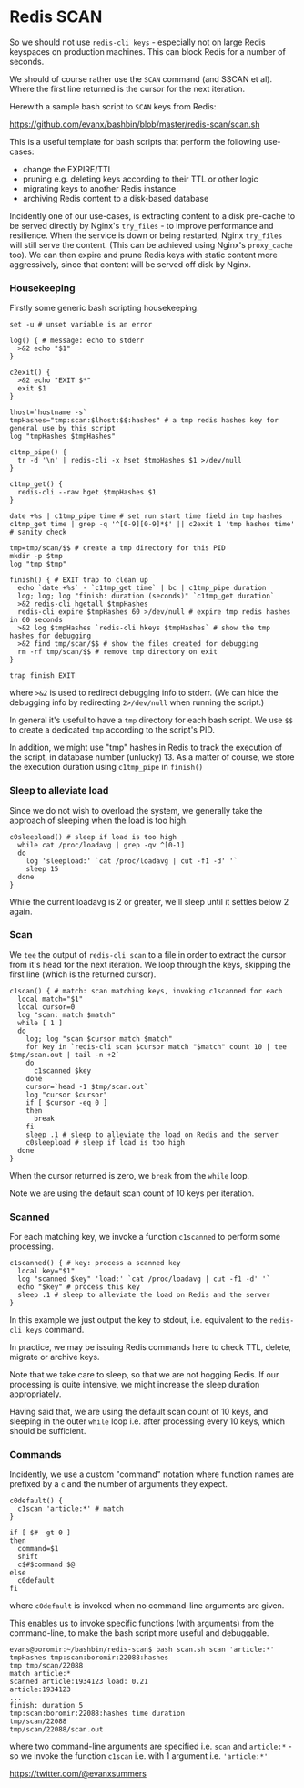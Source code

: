 
# Redis SCAN

So we should not use `redis-cli keys` - especially not on large Redis keyspaces on production machines. This can block Redis for a number of seconds.

We should of course rather use the `SCAN` command (and SSCAN et al). Where the first line returned is the cursor for the next iteration.

Herewith a sample bash script to `SCAN` keys from Redis: 

https://github.com/evanx/bashbin/blob/master/redis-scan/scan.sh

This is a useful template for bash scripts that perform the following use-cases:
- change the EXPIRE/TTL
- pruning e.g. deleting keys according to their TTL or other logic
- migrating keys to another Redis instance
- archiving Redis content to a disk-based database

Incidently one of our use-cases, is extracting content to a disk pre-cache to be served directly by Nginx's `try_files` - to improve performance and resilience. When the service is down or being restarted, Nginx `try_files` will still serve the content. (This can be achieved using Nginx's `proxy_cache` too). We can then expire and prune Redis keys with static content more aggressively, since that content will be served off disk by Nginx.


### Housekeeping

Firstly some generic bash scripting housekeeping.

```shell
set -u # unset variable is an error

log() { # message: echo to stderr
  >&2 echo "$1"
}

c2exit() {
  >&2 echo "EXIT $*"
  exit $1
}

lhost=`hostname -s`
tmpHashes="tmp:scan:$lhost:$$:hashes" # a tmp redis hashes key for general use by this script
log "tmpHashes $tmpHashes"

c1tmp_pipe() {
  tr -d '\n' | redis-cli -x hset $tmpHashes $1 >/dev/null
}

c1tmp_get() {
  redis-cli --raw hget $tmpHashes $1
}

date +%s | c1tmp_pipe time # set run start time field in tmp hashes 
c1tmp_get time | grep -q '^[0-9][0-9]*$' || c2exit 1 'tmp hashes time' # sanity check

tmp=tmp/scan/$$ # create a tmp directory for this PID
mkdir -p $tmp
log "tmp $tmp"

finish() { # EXIT trap to clean up
  echo `date +%s` - `c1tmp_get time` | bc | c1tmp_pipe duration
  log; log; log "finish: duration (seconds)" `c1tmp_get duration`
  >&2 redis-cli hgetall $tmpHashes
  redis-cli expire $tmpHashes 60 >/dev/null # expire tmp redis hashes in 60 seconds
  >&2 log $tmpHashes `redis-cli hkeys $tmpHashes` # show the tmp hashes for debugging
  >&2 find tmp/scan/$$ # show the files created for debugging
  rm -rf tmp/scan/$$ # remove tmp directory on exit 
}

trap finish EXIT
```
where `>&2` is used to redirect debugging info to stderr. (We can hide the debugging info by redirecting `2>/dev/null` when running the script.)

In general it's useful to have a `tmp` directory for each bash script. We use `$$` to create a dedicated `tmp` according to the script's PID.

In addition, we might use "tmp" hashes in Redis to track the execution of the script, in database number (unlucky) 13. As a matter of course, we store the execution duration using `c1tmp_pipe` in `finish()`


### Sleep to alleviate load 

Since we do not wish to overload the system, we generally take the approach of sleeping when the load is too high.

```shell
c0sleepload() # sleep if load is too high
  while cat /proc/loadavg | grep -qv ^[0-1]
  do 
    log 'sleepload:' `cat /proc/loadavg | cut -f1 -d' '`
    sleep 15
  done 
}

```

While the current loadavg is 2 or greater, we'll sleep until it settles below 2 again.


### Scan

We `tee` the output of `redis-cli scan` to a file in order to extract the cursor from it's head for the next iteration. We loop through the keys, skipping the first line (which is the returned cursor).

```shell
c1scan() { # match: scan matching keys, invoking c1scanned for each
  local match="$1"
  local cursor=0
  log "scan: match $match"
  while [ 1 ]
  do
    log; log "scan $cursor match $match"
    for key in `redis-cli scan $cursor match "$match" count 10 | tee $tmp/scan.out | tail -n +2`
    do
      c1scanned $key
    done
    cursor=`head -1 $tmp/scan.out`
    log "cursor $cursor"
    if [ $cursor -eq 0 ]
    then
      break
    fi
    sleep .1 # sleep to alleviate the load on Redis and the server
    c0sleepload # sleep if load is too high
  done
}
```
When the cursor returned is zero, we `break` from the `while` loop.

Note we are using the default scan count of 10 keys per iteration.


### Scanned

For each matching key, we invoke a function `c1scanned` to perform some processing. 

```shell
c1scanned() { # key: process a scanned key
  local key="$1"
  log "scanned $key" 'load:' `cat /proc/loadavg | cut -f1 -d' '`
  echo "$key" # process this key
  sleep .1 # sleep to alleviate the load on Redis and the server
}
```

In this example we just output the key to stdout, i.e. equivalent to the `redis-cli keys` command. 

In practice, we may be issuing Redis commands here to check TTL, delete, migrate or archive keys. 

Note that we take care to sleep, so that we are not hogging Redis. If our processing is quite intensive, we might increase the sleep duration appropriately. 

Having said that, we are using the default scan count of 10 keys, and sleeping in the outer `while` loop i.e. after processing every 10 keys, which should be sufficient.


### Commands 

Incidently, we use a custom "command" notation where function names are prefixed by a `c` and the number of arguments they expect.

```shell
c0default() {
  c1scan 'article:*' # match
}

if [ $# -gt 0 ]
then
  command=$1
  shift
  c$#$command $@
else
  c0default
fi
```
where `c0default` is invoked when no command-line arguments are given.


This enables us to invoke specific functions (with arguments) from the command-line, to make the bash script more useful and debuggable.

```shell
evans@boromir:~/bashbin/redis-scan$ bash scan.sh scan 'article:*'
tmpHashes tmp:scan:boromir:22088:hashes
tmp tmp/scan/22088
match article:*
scanned article:1934123 load: 0.21
article:1934123
...
finish: duration 5
tmp:scan:boromir:22088:hashes time duration
tmp/scan/22088
tmp/scan/22088/scan.out
```

where two command-line arguments are specified i.e. `scan` and `article:*` - so we invoke the function `c1scan` i.e. with 1 argument i.e. `'article:*'`

https://twitter.com/@evanxsummers
